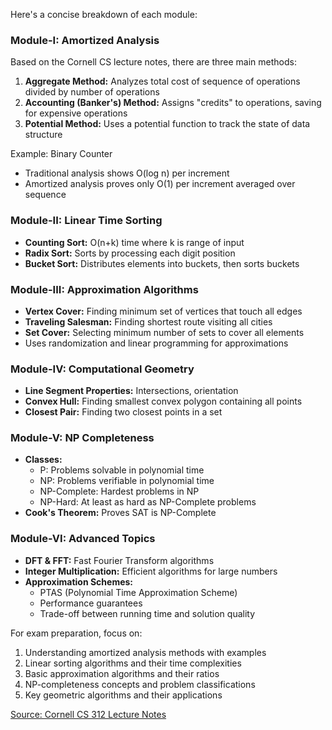 Here's a concise breakdown of each module:

### Module-I: Amortized Analysis
Based on the Cornell CS lecture notes, there are three main methods:
1. **Aggregate Method:** Analyzes total cost of sequence of operations divided by number of operations
2. **Accounting (Banker's) Method:** Assigns "credits" to operations, saving for expensive operations
3. **Potential Method:** Uses a potential function to track the state of data structure

Example: Binary Counter
- Traditional analysis shows O(log n) per increment
- Amortized analysis proves only O(1) per increment averaged over sequence

### Module-II: Linear Time Sorting
- **Counting Sort:** O(n+k) time where k is range of input
- **Radix Sort:** Sorts by processing each digit position
- **Bucket Sort:** Distributes elements into buckets, then sorts buckets

### Module-III: Approximation Algorithms
- **Vertex Cover:** Finding minimum set of vertices that touch all edges
- **Traveling Salesman:** Finding shortest route visiting all cities
- **Set Cover:** Selecting minimum number of sets to cover all elements
- Uses randomization and linear programming for approximations

### Module-IV: Computational Geometry
- **Line Segment Properties:** Intersections, orientation
- **Convex Hull:** Finding smallest convex polygon containing all points
- **Closest Pair:** Finding two closest points in a set

### Module-V: NP Completeness
- **Classes:**
  - P: Problems solvable in polynomial time
  - NP: Problems verifiable in polynomial time
  - NP-Complete: Hardest problems in NP
  - NP-Hard: At least as hard as NP-Complete problems
- **Cook's Theorem:** Proves SAT is NP-Complete

### Module-VI: Advanced Topics
- **DFT & FFT:** Fast Fourier Transform algorithms
- **Integer Multiplication:** Efficient algorithms for large numbers
- **Approximation Schemes:**
  - PTAS (Polynomial Time Approximation Scheme)
  - Performance guarantees
  - Trade-off between running time and solution quality

For exam preparation, focus on:
1. Understanding amortized analysis methods with examples
2. Linear sorting algorithms and their time complexities
3. Basic approximation algorithms and their ratios
4. NP-completeness concepts and problem classifications
5. Key geometric algorithms and their applications

[Source: Cornell CS 312 Lecture Notes](http://www.cs.cornell.edu/courses/cs312/2006sp/lectures/lec18.html)

